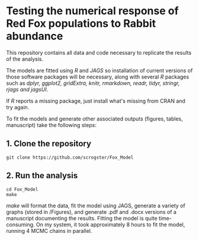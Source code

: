 
# Testing the numerical response of Red Fox populations to Rabbit abundance

This repository contains all data and code necessary to replicate the results of the analysis. 

The models are fitted using *R* and *JAGS* so installation of current versions of those software packages will be necessary, along with several *R* packages such as *dplyr, ggplot2, gridExtra, knitr, rmarkdown, readr, tidyr, stringr, rjags and jagsUI*.

If *R* reports a missing package, just install what's missing from CRAN and try again.

To fit the models and generate other associated outputs (figures, tables, manuscript) take the following steps:
## 1. Clone the repository

	git clone https://github.com/scrogster/Fox_Model

## 2. Run the analysis 


    cd Fox_Model
	make

*make* will format the data, fit the model using JAGS, generate a variety of graphs (stored in /Figures), and generate .pdf and .docx versions of a manuscript documenting the results. Fitting the model is quite time-consuming. On my system, it took approximately 8 hours to fit the model, running 4 MCMC chains in parallel.